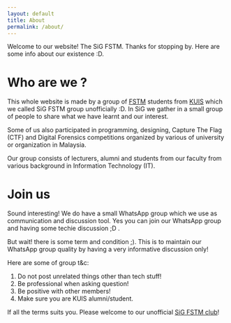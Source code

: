 ```yaml
---
layout: default
title: About
permalink: /about/
---
```


Welcome to our website! The SiG FSTM. Thanks for stopping by. Here are some info about our existence :D.

# Who are we ?
This whole website is made by a group of [FSTM](http://fstm.kuis.edu.my/blog/) students from [KUIS](http://www.kuis.edu.my) which we called SiG FSTM group unofficially :D. In SiG we gather in a small group of people to share what we have learnt and our interest.

Some of us also participated in programming, designing, Capture The Flag (CTF) and Digital Forensics competitions organized by various of university or organization in Malaysia.

Our group consists of lecturers, alumni and students from our faculty from various background in Information Technology (IT). 

# Join us
Sound interesting! We do have a small WhatsApp group which we use as communication and discussion tool. Yes you can join our WhatsApp group and having some techie discussion ;D .

But wait! there is some term and condition ;). This is to maintain our WhatsApp group quality by having a very informative discussion only!

Here are some of group t&c:
1. Do not post unrelated things other than tech stuff!
2. Be professional when asking question!
3. Be positive with other members!
4. Make sure you are KUIS alumni/student.

If all the terms suits you. Please welcome to our unofficial [SiG FSTM club](http://bit.ly/SiG_FSTM)!
